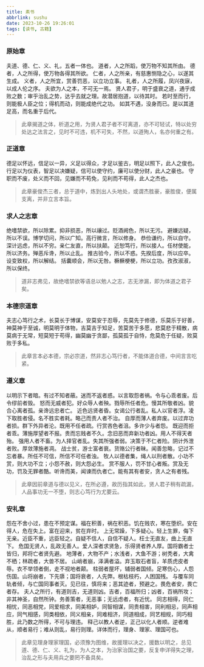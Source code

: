 ```yaml
---
title: 素书
abbrlink: sushu
date: 2023-10-26 19:26:01
tags: [读书, 古籍]
---
```


### 原始章

夫道、德、仁、义、礼，五者一体也。
道者，人之所蹈，使万物不知其所由。
德者，人之所得，使万物各得其所欲。
仁者，人之所亲，有慈惠恻隐之心，以遂其生成。
义者，人之所宜，赏善罚恶，以立功立事。
礼者，人之所履，凤兴夜寐，以成人伦之序。
夫欲为人之本，不可无一焉。
贤人君子，明于盛衰之道，通乎成败之数；审乎治乱之势，达乎去就之理。故潜居抱道，以待其时。
若时至而行，则能极人臣之位；得机而动，则能成绝代之功。
如其不遇，没身而已。是以其道足高，而名重于后代。

> 此章揭道之体，析道之用，为贤人君子者不可离道，亦不可轻试，特以处穷处达之法言之，见时不可违，机不可失，不然，以道殉人，名亦何重之有。

### 正道章

德足以怀远，信足以一异，义足以得众，才足以鉴古，明足以照下，此人之俊也。
行足以为仪表，智足以决嫌疑，信可以使守约，廉可以使分财，此人之豪也。
守职而不废，处义而不回，见嫌而不苟免，见利而不苟得，此人之杰也。

> 此章豪俊杰三者，总于道中，炼到出人头地处，或谓杰胜豪，豪胜俊，便属支离，并非立言本旨。

### 求人之志章

绝嗜禁欲，所以除累。抑非损恶，所以禳过。贬酒阙色，所以无污。
避嫌远疑，所以不误。博学切问，所以广知。高行微言，所以修身。
恭俭谦约，所以自守。深计远虑，所以不穷。亲仁友直，所以扶颠。
近恕笃行，所以接人。任材使能，所以济务。殚恶斥谗，所以止乱。
推古验今，所以不惑。先揆后度，所以应卒。设变致权，所以解结。
括囊顺会，所以无咎。橛橛梗梗，所以立功。孜孜淑淑，所以保终。

> 道非志弗见，故绝嗜禁欲等语总以勉人之志，志无渗漏，即为体道之君子矣。

### 本德宗道章

夫志心笃行之术，长莫长于博谋，安莫安于忍辱，先莫先于修德，乐莫乐于好善，神莫神于至诚，明莫明于体物，吉莫吉于知足，苦莫苦于多愿，悲莫悲于精散，病莫病于无常，短莫短于苟得，幽莫幽于贪鄙，孤莫孤于自恃，危莫危于任疑，败莫败于多私。

> 此章言本必本德，宗必宗道，然非志心笃行者，不能体道合德，中间言言吃紧。

### 遵义章

以明示下者暗。有过不知者蔽。迷而不返者惑。以言取怨者祸。令与心乖者废。后令缪前者毁。
怒而无威者犯。好众辱人者殃。戮辱所任者危。慢其所敬者凶。貌合心离者孤。亲谗远忠者亡。
近色远贤者昏。女谒公行者乱。私人以官者浮。凌下取胜者侵。名不胜实者耗。略己而责人者不治。
自厚而薄人者弃废。以过弃功者损。群下外异者沦。既用不任者疏。行赏吝色者沮。多许少与者怨。
既迎而拒者乖。薄施厚望者不报。贵而忘贱者不久。念旧恶而弃新功者凶。用人不得天者殆。
强用人者不畜。为人择官者乱。失其所强者弱。决策于不仁者险。阴计外泄者败。厚敛薄施者凋。
战士贫，游士富者衰。货赂公行者昧。闻善忽略，记过不忘者暴。所任不可信，所信不可任者浊。
牧人以德者集，绳人以刑者散。小功不赏，则大功不立；小怨不赦，则大怨必生。
赏不服人，罚不甘心者叛。赏及无功，罚及无罪者酷。听谗而美，闻谏而仇者亡。能有其有者安，贪人之有者残。

> 此章因前章道与德以见义，在所必遵，故历指其如此，贤人君子稍有疏漏，人品事功无一不堕，则志心笃行为尤要云。

### 安礼章

怨在不舍小过，患在不预定谋。福在积善，祸在积恶。饥在贱农，寒在堕织。安在得人，危在失上。富在迎来，贫在弃时。
上无常躁，下多疑心。轻上生罪，侮下无亲。近臣不重，远臣轻之。自疑不信人，自信不疑人。枉士无直友，曲上无直下。
危国无贤人，乱政无善人。爱人深者求贤急，乐得贤者养人厚。国将霸者士皆归，邦将亡者贤先避。
地薄者，大物不产；水浅者，大鱼不游；树秃者，大禽不栖；林疏者，大兽不居。
山峭者崩，泽满者溢。弃玉取石者盲，羊质虎皮者辱。衣不举领者倒，走不视地者颠。
柱弱者屋坏，辅弱者国倾。足寒伤心，人怨伤国。山将崩者，下先隳；国将衰者，人先弊。根枯枝朽，人困国残。
与覆车同轨者倾，与亡国同事者灭。见已往，慎将来；恶其迹者，预避之。畏危者安，畏亡者存。
夫人之所行，有道则吉，无道则凶。吉者，百福所归；凶者，百祸所攻；非其神圣，自然所钟。务善策者，无恶事；无远虑者，有近忧。
同志相得，同仁相忧，同恶相党，同爱相求，同美相妒，同智相谋，同贵相害，同利相忌，同声相应，同气相感，同类相依，同义相亲，同难相济，同道相成，同艺相规，同巧相胜，此乃数之所得，不可与理违。
释己以教人者逆，正己以化人者顺。逆者难从，顺者易行；难从则乱，易行则理。详体而行，理身、理家、理国可也。

> 此章见理身理家理国，必须豫为图维，故援理以决之，援数以明之，总见道、德、仁、义、礼为，为人之本，为治家治国之要，反复申详得失之理，治乱之形与夫用兵之要罔不备具矣。
